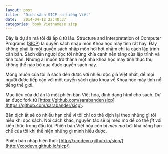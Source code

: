 ```yaml
---
layout: post
title:  "Dịch sách SICP ra tiếng Việt"
date:   2014-04-12 22:40:37
categories: book Vietnamese sicp
---
```


Đây là dự án mà tôi đã ấp ủ từ lâu. Structure and Interpretation of Computer Programs ([SICP](http://mitpress.mit.edu/sicp/)) là quyển sách nhập môn Khoa học máy tính rất hay. Đây không phải là một quyển sách nhập môn hời hợt nhằm chỉ ta cách lập trình căn bản. Sách dẫn người đọc tới những khía cạnh nền tảng của lập trình và tính toán. Những ai muốn trở thành một nhà khoa học máy tính thực thụ không thể nào bỏ qua được quyển sách này.

Mong muốn của tôi là sách đến được với nhiều độc giả Việt nhất, để mọi người được tiếp cận với một quyển sách giáo khoa về Khoa học máy tính nổi tiếng thế giới.

Mục tiêu của dự án là một phiên bản Việt hóa, định dạng html cho sách. Dự án được fork từ [https://github.com/sarabander/sicp](https://github.com/sarabander/sicp).

Bản dịch ắt sẽ có nhiều hạn chế vì tôi chỉ có thể dịch lại theo những gì tôi hiểu khi đọc sách. Nói cách khác, nguyên tác sẽ bị méo mó để có thể _fit_ với kiến thức trong đầu tôi. Phiên bản Việt hóa còn bị _méo mó_ bởi khả năng hạn chế của tôi khi thể hiện những gì mình hiểu được.

Phiên bản nháp hiện thời: [http://xcodevn.github.io/sicp/](http://xcodevn.github.io/sicp/)





